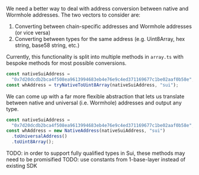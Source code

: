 We need a better way to deal with address conversion between native and Wormhole addresses. The two vectors to consider are:

1. Converting between chain-specific addresses and Wormhole addresses (or vice versa)
2. Converting between types for the same address (e.g. Uint8Array, hex string, base58 string, etc.)

Currently, this functionality is split into multiple methods in `array.ts` with bespoke methods for most possible conversions.

```ts
const nativeSuiAddress =
  "0x7d20dcdb2bca4f508ea9613994683eb4e76e9c4ed371169677c1be02aaf0b58e";
const whAddress = tryNativeToUint8Array(nativeSuiAddress, "sui");
```

We can come up with a far more flexible abstraction that lets us translate between native and universal (i.e. Wormhole) addresses and output any type.

```ts
const nativeSuiAddress =
  "0x7d20dcdb2bca4f508ea9613994683eb4e76e9c4ed371169677c1be02aaf0b58e";
const whAddress = new NativeAddress(nativeSuiAddress, "sui")
  .toUniversalAddress()
  .toUint8Array();
```

TODO: in order to support fully qualified types in Sui, these methods may need to be promisified
TODO: use constants from 1-base-layer instead of existing SDK
